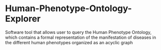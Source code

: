 # Human-Phenotype-Ontology-Explorer
Software tool that allows user to query the Human Phenotype Ontology, which contains a formal representation of the manifestation of diseases in the different human phenotypes organized as an acyclic graph 
